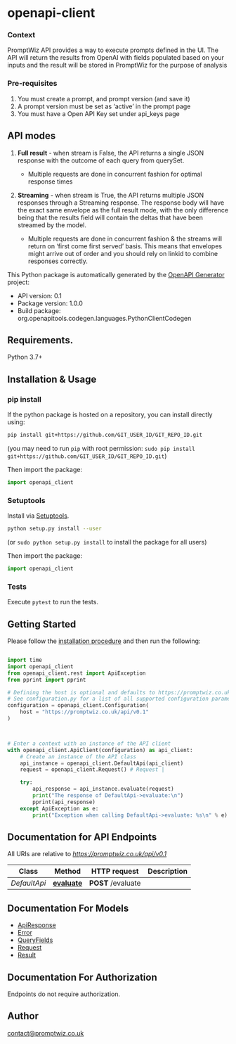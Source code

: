# openapi-client
### Context
PromptWiz API provides a way to execute prompts defined in the UI. The API will return the results from OpenAI with fields populated based on your inputs and the result will be stored in PromptWiz for the purpose of analysis

### Pre-requisites
1. You must create a prompt, and prompt version (and save it)
2. A prompt version must be set as ‘active’ in the prompt page
3. You must have a Open API Key set under api_keys page
## API modes
1. **Full result** - when stream is False, the API returns a single JSON response with the outcome of each query from querySet.

   - Multiple requests are done in concurrent fashion for optimal response times
2. **Streaming** - when stream is True, the API returns multiple JSON responses through a Streaming response. The response body will have the exact same envelope as the full result mode, with the only difference being that the results field will contain the deltas that have been streamed by the model.
    - Multiple requests are done in concurrent fashion & the streams will return on ‘first come first served’ basis. This means that envelopes might arrive out of order and you should rely on linkid to combine responses correctly.

This Python package is automatically generated by the [OpenAPI Generator](https://openapi-generator.tech) project:

- API version: 0.1
- Package version: 1.0.0
- Build package: org.openapitools.codegen.languages.PythonClientCodegen

## Requirements.

Python 3.7+

## Installation & Usage
### pip install

If the python package is hosted on a repository, you can install directly using:

```sh
pip install git+https://github.com/GIT_USER_ID/GIT_REPO_ID.git
```
(you may need to run `pip` with root permission: `sudo pip install git+https://github.com/GIT_USER_ID/GIT_REPO_ID.git`)

Then import the package:
```python
import openapi_client
```

### Setuptools

Install via [Setuptools](http://pypi.python.org/pypi/setuptools).

```sh
python setup.py install --user
```
(or `sudo python setup.py install` to install the package for all users)

Then import the package:
```python
import openapi_client
```

### Tests

Execute `pytest` to run the tests.

## Getting Started

Please follow the [installation procedure](#installation--usage) and then run the following:

```python

import time
import openapi_client
from openapi_client.rest import ApiException
from pprint import pprint

# Defining the host is optional and defaults to https://promptwiz.co.uk/api/v0.1
# See configuration.py for a list of all supported configuration parameters.
configuration = openapi_client.Configuration(
    host = "https://promptwiz.co.uk/api/v0.1"
)



# Enter a context with an instance of the API client
with openapi_client.ApiClient(configuration) as api_client:
    # Create an instance of the API class
    api_instance = openapi_client.DefaultApi(api_client)
    request = openapi_client.Request() # Request | 

    try:
        api_response = api_instance.evaluate(request)
        print("The response of DefaultApi->evaluate:\n")
        pprint(api_response)
    except ApiException as e:
        print("Exception when calling DefaultApi->evaluate: %s\n" % e)

```

## Documentation for API Endpoints

All URIs are relative to *https://promptwiz.co.uk/api/v0.1*

Class | Method | HTTP request | Description
------------ | ------------- | ------------- | -------------
*DefaultApi* | [**evaluate**](docs/DefaultApi.md#evaluate) | **POST** /evaluate | 


## Documentation For Models

 - [ApiResponse](docs/ApiResponse.md)
 - [Error](docs/Error.md)
 - [QueryFields](docs/QueryFields.md)
 - [Request](docs/Request.md)
 - [Result](docs/Result.md)


<a id="documentation-for-authorization"></a>
## Documentation For Authorization

Endpoints do not require authorization.


## Author

contact@promptwiz.co.uk


